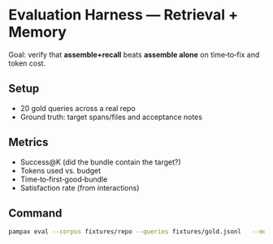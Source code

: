 
# Evaluation Harness — Retrieval + Memory

Goal: verify that **assemble+recall** beats **assemble alone** on time‑to‑fix and token cost.

## Setup
- 20 gold queries across a real repo
- Ground truth: target spans/files and acceptance notes

## Metrics
- Success@K (did the bundle contain the target?)
- Tokens used vs. budget
- Time‑to‑first‑good‑bundle
- Satisfaction rate (from interactions)

## Command
```bash
pampax eval --corpus fixtures/repo --queries fixtures/gold.jsonl   --modes assemble,assemble+recall --out out/eval.json
```
